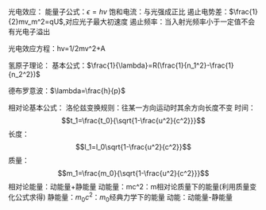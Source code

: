 光电效应：
能量子公式：$\epsilon=hv$
饱和电流：与光强成正比
遏止电势差：$\frac{1}{2}mv_m^2=qU$,对应光子最大初速度
遏止频率：当入射光频率小于一定值不会有光电子溢出

光电效应方程：hv=1/2mv^2+A

氢原子理论：
基本公式：$\frac{1}{\lambda}=R(\frac{1}{n_1^2}-\frac{1}{n_2^2})$

德布罗意波：$\lambda=\frac{h}{p}$

相对论基本公式：
洛伦兹变换规则：往某一方向运动时其余方向长度不变
时间：$$t_1=\frac{t_0}{\sqrt{1-\frac{u^2}{c^2}}}$$
长度：$$l_1=l_0\sqrt{1-\frac{u^2}{c^2}}$$
质量：$$m_1=\frac{m_0}{\sqrt{1-\frac{u^2}{c^2}}}$$
相对论能量：动能量+静能量
动能量：mc^2：m相对论质量下的能量(利用质量变化公式求得)
静能量：$m_0c^2：m_0$经典力学下的能量
动能：动能量-静能量